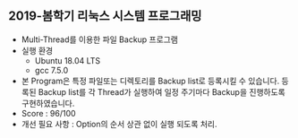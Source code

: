 ## 2019-봄학기 리눅스 시스템 프로그래밍
+ Multi-Thread를 이용한 파일 Backup 프로그램
+ 실행 환경
	+ Ubuntu 18.04 LTS
	+ gcc 7.5.0
+ 본 Program은 특정 파일또는 디렉토리를 Backup list로 등록시킬 수 있습니다. 등록된 Backup list를 각 Thread가 실행하여 일정 주기마다 Backup을 진행하도록 구현하였습니다.
+ Score : 96/100
+ 개선 필요 사항 : Option의 순서 상관 없이 실행 되도록 처리.
